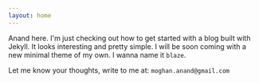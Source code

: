 ```yaml
---
layout: home
---
```


Anand here. I'm just checking out how to get started with a blog built with Jekyll. 
It looks interesting and pretty simple. I will be soon coming with a new minimal theme of my own.
I wanna name it `blaze`. 

Let me know your thoughts, write to me at: `moghan.anand@gmail.com`